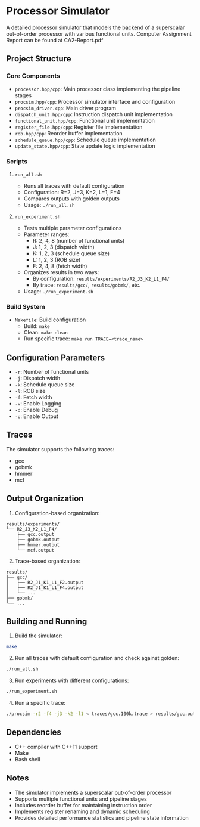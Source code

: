 # Processor Simulator

A detailed processor simulator that models the backend of a superscalar out-of-order processor with various functional units.
Computer Assignment Report can be found at CA2-Report.pdf

## Project Structure

### Core Components

- `processor.hpp/cpp`: Main processor class implementing the pipeline stages
- `procsim.hpp/cpp`: Processor simulator interface and configuration
- `procsim_driver.cpp`: Main driver program
- `dispatch_unit.hpp/cpp`: Instruction dispatch unit implementation
- `functional_unit.hpp/cpp`: Functional unit implementation
- `register_file.hpp/cpp`: Register file implementation
- `rob.hpp/cpp`: Reorder buffer implementation
- `schedule_queue.hpp/cpp`: Schedule queue implementation
- `update_state.hpp/cpp`: State update logic implementation

### Scripts

1. `run_all.sh`
   - Runs all traces with default configuration
   - Configuration: R=2, J=3, K=2, L=1, F=4
   - Compares outputs with golden outputs
   - Usage: `./run_all.sh`

2. `run_experiment.sh`
   - Tests multiple parameter configurations
   - Parameter ranges:
     - R: 2, 4, 8 (number of functional units)
     - J: 1, 2, 3 (dispatch width)
     - K: 1, 2, 3 (schedule queue size)
     - L: 1, 2, 3 (ROB size)
     - F: 2, 4, 8 (fetch width)
   - Organizes results in two ways:
     - By configuration: `results/experiments/R2_J3_K2_L1_F4/`
     - By trace: `results/gcc/`, `results/gobmk/`, etc.
   - Usage: `./run_experiment.sh`

### Build System

- `Makefile`: Build configuration
  - Build: `make`
  - Clean: `make clean`
  - Run specific trace: `make run TRACE=<trace_name>`

## Configuration Parameters

- `-r`: Number of functional units
- `-j`: Dispatch width
- `-k`: Schedule queue size
- `-l`: ROB size
- `-f`: Fetch width
- `-v`: Enable Logging
- `-d`: Enable Debug
- `-o`: Enable Output


## Traces

The simulator supports the following traces:
- gcc
- gobmk
- hmmer
- mcf

## Output Organization

1. Configuration-based organization:
```
results/experiments/
└── R2_J3_K2_L1_F4/
    ├── gcc.output
    ├── gobmk.output
    ├── hmmer.output
    └── mcf.output
```

2. Trace-based organization:
```
results/
├── gcc/
│   ├── R2_J1_K1_L1_F2.output
│   ├── R2_J1_K1_L1_F4.output
│   └── ...
├── gobmk/
└── ...
```

## Building and Running

1. Build the simulator:
```bash
make
```

2. Run all traces with default configuration and check against golden:
```bash
./run_all.sh
```

3. Run experiments with different configurations:
```bash
./run_experiment.sh
```

4. Run a specific trace:
```bash
./procsim -r2 -f4 -j3 -k2 -l1 < traces/gcc.100k.trace > results/gcc.output
```

## Dependencies

- C++ compiler with C++11 support
- Make
- Bash shell

## Notes

- The simulator implements a superscalar out-of-order processor
- Supports multiple functional units and pipeline stages
- Includes reorder buffer for maintaining instruction order
- Implements register renaming and dynamic scheduling
- Provides detailed performance statistics and pipeline state information 

